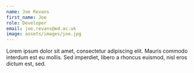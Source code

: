 ```yaml
---
name: Joe Revans
first_name: Joe
role: Developer
email: joe.revans@ed.ac.uk
image: assets/images/joe.jpg
---
```

Lorem ipsum dolor sit amet, consectetur adipiscing elit. Mauris commodo interdum est eu mollis. Sed imperdiet, libero a rhoncus euismod, nisl eros dictum est, sed.
